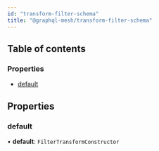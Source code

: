 ```yaml
---
id: "transform-filter-schema"
title: "@graphql-mesh/transform-filter-schema"
---
```


## Table of contents

### Properties

- [default](transforms_filter_schema_src#default)

## Properties

### default

• **default**: `FilterTransformConstructor`
